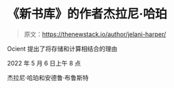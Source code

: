 # 《新书库》的作者杰拉尼·哈珀

> 原文：<https://thenewstack.io/author/jelani-harper/>

Ocient 提出了将存储和计算相结合的理由

2022 年 5 月 6 日上午 8 点

杰拉尼·哈珀和安德鲁·布鲁斯特